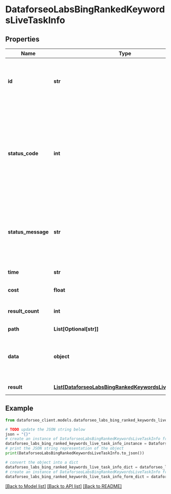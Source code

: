 # DataforseoLabsBingRankedKeywordsLiveTaskInfo


## Properties

Name | Type | Description | Notes
------------ | ------------- | ------------- | -------------
**id** | **str** | task identifier unique task identifier in our system in the UUID format | [optional] 
**status_code** | **int** | status code of the task generated by DataForSEO, can be within the following range: 10000-60000 you can find the full list of the response codes here | [optional] 
**status_message** | **str** | informational message of the task you can find the full list of general informational messages here | [optional] 
**time** | **str** | execution time, seconds | [optional] 
**cost** | **float** | total tasks cost, USD | [optional] 
**result_count** | **int** | number of elements in the result array | [optional] 
**path** | **List[Optional[str]]** | URL path | [optional] 
**data** | **object** | contains the same parameters that you specified in the POST request | [optional] 
**result** | [**List[DataforseoLabsBingRankedKeywordsLiveResultInfo]**](DataforseoLabsBingRankedKeywordsLiveResultInfo.md) | array of results | [optional] 

## Example

```python
from dataforseo_client.models.dataforseo_labs_bing_ranked_keywords_live_task_info import DataforseoLabsBingRankedKeywordsLiveTaskInfo

# TODO update the JSON string below
json = "{}"
# create an instance of DataforseoLabsBingRankedKeywordsLiveTaskInfo from a JSON string
dataforseo_labs_bing_ranked_keywords_live_task_info_instance = DataforseoLabsBingRankedKeywordsLiveTaskInfo.from_json(json)
# print the JSON string representation of the object
print(DataforseoLabsBingRankedKeywordsLiveTaskInfo.to_json())

# convert the object into a dict
dataforseo_labs_bing_ranked_keywords_live_task_info_dict = dataforseo_labs_bing_ranked_keywords_live_task_info_instance.to_dict()
# create an instance of DataforseoLabsBingRankedKeywordsLiveTaskInfo from a dict
dataforseo_labs_bing_ranked_keywords_live_task_info_form_dict = dataforseo_labs_bing_ranked_keywords_live_task_info.from_dict(dataforseo_labs_bing_ranked_keywords_live_task_info_dict)
```
[[Back to Model list]](../README.md#documentation-for-models) [[Back to API list]](../README.md#documentation-for-api-endpoints) [[Back to README]](../README.md)


